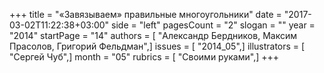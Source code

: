 +++
title = "«Завязываем» правильные многоугольники"
date = "2017-03-02T11:22:38+03:00"
side = "left"
pagesCount = "2"
slogan = ""
year = "2014"
startPage = "14"
authors = [ "Александр Бердников, Максим Прасолов, Григорий Фельдман",]
issues = [ "2014_05",]
illustrators = [ "Сергей Чуб",]
month = "05"
rubrics = [ "Своими руками",]
+++
